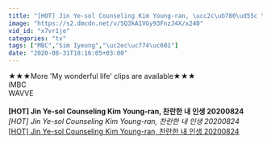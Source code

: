 ```yaml
---
title: "[HOT] Jin Ye-sol Counseling Kim Young-ran, \ucc2c\ub780\ud55c \ub0b4 \uc778\uc0dd 20200824"
image: "https://s2.dmcdn.net/v/SQ3kA1VGy93FnzJ4X/x240"
vid_id: "x7vr1je"
categories: "tv"
tags: ["MBC","Sim Iyeong","\uc2ec\uc774\uc601"]
date: "2020-08-31T18:16:05+03:00"
---
```

★★★More 'My wonderful life' clips are available★★★  <br>iMBC  <br>WAVVE  <br><br><b>[HOT] Jin Ye-sol Counseling Kim Young-ran, 찬란한 내 인생 20200824</b><br> <i>[HOT] Jin Ye-sol Counseling Kim Young-ran, 찬란한 내 인생 20200824</i><br> <u>[HOT] Jin Ye-sol Counseling Kim Young-ran, 찬란한 내 인생 20200824</u>
